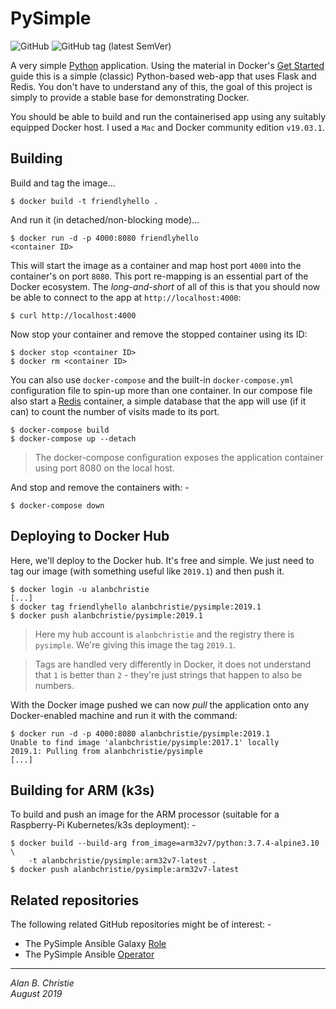 # PySimple

![GitHub](https://img.shields.io/github/license/alanbchristie/pysimple)
![GitHub tag (latest SemVer)](https://img.shields.io/github/tag/alanbchristie/pysimple)

A very simple [Python] application. Using the material in Docker's
[Get Started] guide this is a simple (classic) Python-based web-app
that uses Flask and Redis. You don't have to understand any of this,
the goal of this project is simply to provide a stable base for
demonstrating Docker.

You should be able to build and run the containerised app using
any suitably equipped Docker host. I used a `Mac` and Docker
community edition `v19.03.1`.

## Building
Build and tag the image...

    $ docker build -t friendlyhello .

And run it (in detached/non-blocking mode)...

    $ docker run -d -p 4000:8080 friendlyhello
    <container ID>

This will start the image as a container and map host port `4000` into the
container's on port `8080`. This port re-mapping is an essential part of the
Docker ecosystem. The _long-and-short_ of all of this is that you should now
be able to connect to the app at `http://localhost:4000`:

    $ curl http://localhost:4000
    
Now stop your container and remove the stopped container using its ID:

    $ docker stop <container ID>
    $ docker rm <container ID>

You can also use `docker-compose` and the built-in `docker-compose.yml`
configuration file to spin-up more than one container. In our compose
file also start a [Redis] container, a simple database that the app will
use (if it can) to count the number of visits made to its port.

    $ docker-compose build
    $ docker-compose up --detach

>   The docker-compose configuration exposes the application container
    using port 8080 on the local host.

And stop and remove the containers with: -

    $ docker-compose down
     
## Deploying to Docker Hub
Here, we'll deploy to the Docker hub. It's free and simple. We just need to
tag our image (with something useful like `2019.1`) and then push it.

    $ docker login -u alanbchristie
    [...]
    $ docker tag friendlyhello alanbchristie/pysimple:2019.1
    $ docker push alanbchristie/pysimple:2019.1

>   Here my hub account is `alanbchristie` and the registry there
    is `pysimple`. We're giving this image the tag `2019.1`.
    
>   Tags are handled very differently in Docker, it does not understand
    that `1` is better than `2` - they're just strings that happen to
    also be numbers.

With the Docker image pushed we can now _pull_ the application onto any
Docker-enabled machine and run it with the command:

    $ docker run -d -p 4000:8080 alanbchristie/pysimple:2019.1
    Unable to find image 'alanbchristie/pysimple:2017.1' locally
    2019.1: Pulling from alanbchristie/pysimple
    [...]

## Building for ARM (k3s)
To build and push an image for the ARM processor (suitable for a Raspberry-Pi
Kubernetes/k3s deployment): -

    $ docker build --build-arg from_image=arm32v7/python:3.7.4-alpine3.10 \
        -t alanbchristie/pysimple:arm32v7-latest .
    $ docker push alanbchristie/pysimple:arm32v7-latest

## Related repositories
The following related GitHub repositories might be of interest: -

-   The PySimple Ansible Galaxy [Role]
-   The PySimple Ansible [Operator]

---

_Alan B. Christie_  
_August 2019_  

[Get Started]: https://docs.docker.com/get-started/part2/
[Operator]: https://github.com/alanbchristie/ansible-operator-PySimple
[Python]: https://www.python.org
[Redis]: https://redis.io
[Role]: https://github.com/alanbchristie/ansible-role-PySimple
